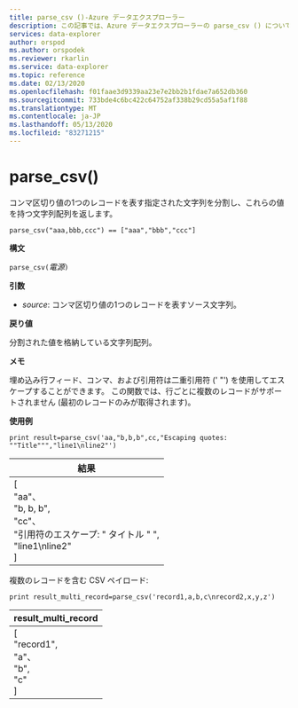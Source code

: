 ```yaml
---
title: parse_csv ()-Azure データエクスプローラー
description: この記事では、Azure データエクスプローラーの parse_csv () について説明します。
services: data-explorer
author: orspod
ms.author: orspodek
ms.reviewer: rkarlin
ms.service: data-explorer
ms.topic: reference
ms.date: 02/13/2020
ms.openlocfilehash: f01faae3d9339aa23e7e2bb2b1fdae7a652db360
ms.sourcegitcommit: 733bde4c6bc422c64752af338b29cd55a5af1f88
ms.translationtype: MT
ms.contentlocale: ja-JP
ms.lasthandoff: 05/13/2020
ms.locfileid: "83271215"
---
```

# <a name="parse_csv"></a>parse_csv()

コンマ区切り値の1つのレコードを表す指定された文字列を分割し、これらの値を持つ文字列配列を返します。

```kusto
parse_csv("aaa,bbb,ccc") == ["aaa","bbb","ccc"]
```

**構文**

`parse_csv(`*電源*`)`

**引数**

* *source*: コンマ区切り値の1つのレコードを表すソース文字列。

**戻り値**

分割された値を格納している文字列配列。

**メモ**

埋め込み行フィード、コンマ、および引用符は二重引用符 (' "') を使用してエスケープすることができます。 この関数では、行ごとに複数のレコードがサポートされません (最初のレコードのみが取得されます)。

**使用例**

<!-- csl: https://help.kusto.windows.net:443/Samples -->
```kusto
print result=parse_csv('aa,"b,b,b",cc,"Escaping quotes: ""Title""","line1\nline2"')
```

|結果|
|---|
|[<br>  "aa"、<br>  "b, b, b",<br>  "cc"、<br>  "引用符のエスケープ: \" タイトル \" ",<br>  "line1\nline2"<br>]|

複数のレコードを含む CSV ペイロード:

<!-- csl: https://help.kusto.windows.net:443/Samples -->
```kusto
print result_multi_record=parse_csv('record1,a,b,c\nrecord2,x,y,z')
```

|result_multi_record|
|---|
|[<br>  "record1",<br>  "a"、<br>  "b",<br>  "c"<br>]|
